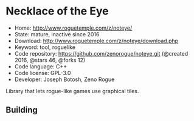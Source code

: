 # Necklace of the Eye

- Home: http://www.roguetemple.com/z/noteye/
- State: mature, inactive since 2016
- Download: http://www.roguetemple.com/z/noteye/download.php
- Keyword: tool, roguelike
- Code repository: https://github.com/zenorogue/noteye.git (@created 2016, @stars 46, @forks 12)
- Code language: C++
- Code license: GPL-3.0
- Developer: Joseph Botosh, Zeno Rogue

Library that lets rogue-like games use graphical tiles.

## Building
